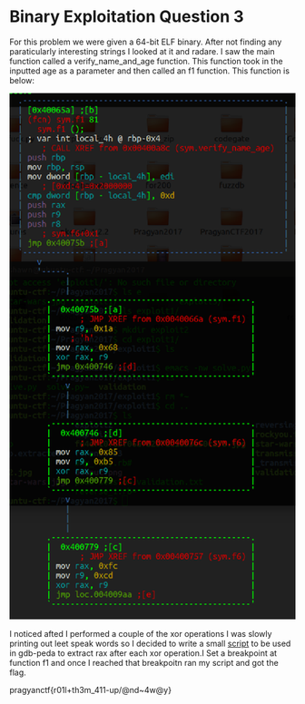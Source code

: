 # Binary Exploitation Question 3
For this problem we were given a 64-bit ELF binary. After not finding any paraticularly interesting strings I looked at it and radare. I saw the main function called a verify_name_and_age function. This function took in the inputted age as a parameter and then called an f1 function. This function is below:


![f1](validation_f1.PNG)


I noticed afted I performed a couple of the xor operations I was slowly printing out leet speak words so I decided to write a small [script](solve.py) to be used in gdb-peda to extract rax after each xor operation.I Set a breakpoint at function f1 and once I reached that breakpoitn ran my script and got the flag.

pragyanctf{r01l+th3m_411-up/@nd~4w@y}

